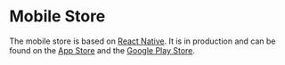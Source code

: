 # Mobile Store

The mobile store is based on [React Native](https://facebook.github.io/react-native/). It is in production and can be found on the [App Store](https://itunes.apple.com/app/nokia-learning-store/id1262735099?mt=8) and the [Google Play Store](https://play.google.com/store/apps/details?id=com.nokia.nokiaedu.store).



